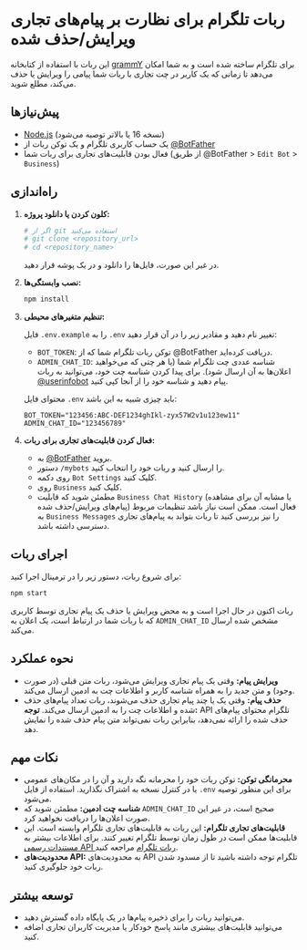 # ربات تلگرام برای نظارت بر پیام‌های تجاری ویرایش/حذف شده

این ربات با استفاده از کتابخانه [grammY](https://grammy.dev/) برای تلگرام ساخته شده است و به شما امکان می‌دهد تا زمانی که یک کاربر در چت تجاری با ربات شما پیامی را ویرایش یا حذف می‌کند، مطلع شوید.

## پیش‌نیازها

*   [Node.js](https://nodejs.org/) (نسخه 16 یا بالاتر توصیه می‌شود)
*   یک حساب کاربری تلگرام و یک توکن ربات از [@BotFather](https://t.me/BotFather)
*   فعال بودن قابلیت‌های تجاری برای ربات شما (از طریق @BotFather > `Edit Bot` > `Business`)

## راه‌اندازی

1.  **کلون کردن یا دانلود پروژه:**

    ```bash
    # اگر از git استفاده می‌کنید
    # git clone <repository_url>
    # cd <repository_name>
    ```
    در غیر این صورت، فایل‌ها را دانلود و در یک پوشه قرار دهید.

2.  **نصب وابستگی‌ها:**

    ```bash
    npm install
    ```

3.  **تنظیم متغیرهای محیطی:**

    فایل `.env.example` را به `.env` تغییر نام دهید و مقادیر زیر را در آن قرار دهید:

    *   `BOT_TOKEN`: توکن ربات تلگرام شما که از @BotFather دریافت کرده‌اید.
    *   `ADMIN_CHAT_ID`: شناسه عددی چت تلگرام شما (یا هر چتی که می‌خواهید اعلان‌ها به آن ارسال شود). برای پیدا کردن شناسه چت خود، می‌توانید به ربات [@userinfobot](https://t.me/userinfobot) پیام دهید و شناسه خود را از آنجا کپی کنید.

    محتوای فایل `.env` باید چیزی شبیه به این باشد:

    ```env
    BOT_TOKEN="123456:ABC-DEF1234ghIkl-zyx57W2v1u123ew11"
    ADMIN_CHAT_ID="123456789"
    ```

4.  **فعال کردن قابلیت‌های تجاری برای ربات:**

    *   به [@BotFather](https://t.me/BotFather) بروید.
    *   دستور `/mybots` را ارسال کنید و ربات خود را انتخاب کنید.
    *   روی دکمه `Bot Settings` کلیک کنید.
    *   روی `Business` کلیک کنید.
    *   مطمئن شوید که قابلیت `Business Chat History` (یا مشابه آن برای مشاهده پیام‌های ویرایش/حذف شده) فعال است. ممکن است نیاز باشد تنظیمات مربوط به `Business Messages` را نیز بررسی کنید تا ربات بتواند به پیام‌های تجاری دسترسی داشته باشد.

## اجرای ربات

برای شروع ربات، دستور زیر را در ترمینال اجرا کنید:

```bash
npm start
```

ربات اکنون در حال اجرا است و به محض ویرایش یا حذف یک پیام تجاری توسط کاربری که با ربات شما در ارتباط است، یک اعلان به `ADMIN_CHAT_ID` مشخص شده ارسال می‌کند.

## نحوه عملکرد

*   **ویرایش پیام:** وقتی یک پیام تجاری ویرایش می‌شود، ربات متن قبلی (در صورت وجود) و متن جدید را به همراه شناسه کاربر و اطلاعات چت به ادمین ارسال می‌کند.
*   **حذف پیام:** وقتی یک یا چند پیام تجاری حذف می‌شوند، ربات تعداد پیام‌های حذف شده و اطلاعات چت را به ادمین ارسال می‌کند. **توجه:** API تلگرام محتوای پیام‌های حذف شده را ارائه نمی‌دهد، بنابراین ربات نمی‌تواند متن پیام حذف شده را نمایش دهد.

## نکات مهم

*   **محرمانگی توکن:** توکن ربات خود را محرمانه نگه دارید و آن را در مکان‌های عمومی یا در کنترل نسخه به اشتراک نگذارید. استفاده از فایل `.env` برای این منظور توصیه می‌شود.
*   **شناسه چت ادمین:** مطمئن شوید که `ADMIN_CHAT_ID` صحیح است، در غیر این صورت اعلان‌ها را دریافت نخواهید کرد.
*   **قابلیت‌های تجاری تلگرام:** این ربات به قابلیت‌های تجاری تلگرام وابسته است. این قابلیت‌ها ممکن است در طول زمان توسط تلگرام تغییر کنند. برای اطلاعات بیشتر به [مستندات رسمی API ربات تلگرام](https://core.telegram.org/bots/api#business) مراجعه کنید.
*   **محدودیت‌های API:** به محدودیت‌های API تلگرام توجه داشته باشید تا از مسدود شدن ربات خود جلوگیری کنید.

## توسعه بیشتر

*   می‌توانید ربات را برای ذخیره پیام‌ها در یک پایگاه داده گسترش دهید.
*   می‌توانید قابلیت‌های بیشتری مانند پاسخ خودکار یا مدیریت کاربران تجاری اضافه کنید.